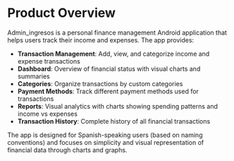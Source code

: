 # Product Overview

Admin_ingresos is a personal finance management Android application that helps users track their income and expenses. The app provides:

- **Transaction Management**: Add, view, and categorize income and expense transactions
- **Dashboard**: Overview of financial status with visual charts and summaries
- **Categories**: Organize transactions by custom categories
- **Payment Methods**: Track different payment methods used for transactions
- **Reports**: Visual analytics with charts showing spending patterns and income vs expenses
- **Transaction History**: Complete history of all financial transactions

The app is designed for Spanish-speaking users (based on naming conventions) and focuses on simplicity and visual representation of financial data through charts and graphs.